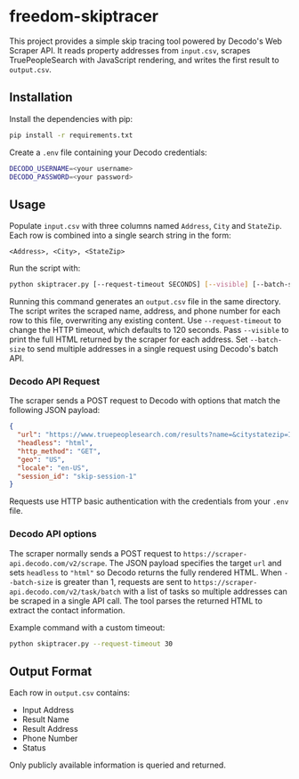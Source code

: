 # freedom-skiptracer

This project provides a simple skip tracing tool powered by Decodo's Web Scraper API. It reads property addresses from `input.csv`, scrapes TruePeopleSearch with JavaScript rendering, and writes the first result to `output.csv`.

## Installation

Install the dependencies with pip:

```bash
pip install -r requirements.txt
```

Create a `.env` file containing your Decodo credentials:

```bash
DECODO_USERNAME=<your username>
DECODO_PASSWORD=<your password>
```

## Usage

Populate `input.csv` with three columns named `Address`, `City` and
`StateZip`. Each row is combined into a single search string in the form:

```
<Address>, <City>, <StateZip>
```

Run the script with:

```bash
python skiptracer.py [--request-timeout SECONDS] [--visible] [--batch-size N]
```
Running this command generates an `output.csv` file in the same directory. The
script writes the scraped name, address, and phone number for each row to this
file, overwriting any existing content.
Use `--request-timeout` to change the HTTP timeout, which defaults to 120 seconds.
Pass `--visible` to print the full HTML returned by the scraper for each address.
Set `--batch-size` to send multiple addresses in a single request using
Decodo's batch API.

### Decodo API Request

The scraper sends a POST request to Decodo with options that match the
following JSON payload:

```json
{
  "url": "https://www.truepeoplesearch.com/results?name=&citystatezip=IN+47371",
  "headless": "html",
  "http_method": "GET",
  "geo": "US",
  "locale": "en-US",
  "session_id": "skip-session-1"
}
```
Requests use HTTP basic authentication with the credentials from your `.env` file.

### Decodo API options

The scraper normally sends a POST request to
`https://scraper-api.decodo.com/v2/scrape`. The JSON payload specifies the
target `url` and sets `headless` to `"html"` so Decodo returns the fully
rendered HTML. When `--batch-size` is greater than 1, requests are sent to
`https://scraper-api.decodo.com/v2/task/batch` with a list of tasks so multiple
addresses can be scraped in a single API call. The tool parses the returned HTML
to extract the contact information.

Example command with a custom timeout:

```bash
python skiptracer.py --request-timeout 30
```

## Output Format

Each row in `output.csv` contains:

- Input Address
- Result Name
- Result Address
- Phone Number
- Status

Only publicly available information is queried and returned.

